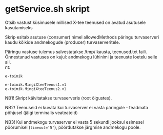 # getService.sh skript

Otsib vastust küsimusele millised  X-tee teenused on avatud asutusele kasutamiseks

Skrip esitab asutuse (consumer) nimel allowedMethods päringu turvaserveri kaudu kõikide andmekogude (producer) turvaserveritele.

Päringu vastuse tulemus salvestatakse /tmp/ kausta, teenused.txt faili.
Õnnestunud vastuses on kujul: andmekogu lühinimi ja teenuste loetelu selle all.  
nt: 

    e-toimik
    
    e-toimik.MingiXteeTeenus1.v1
    e-toimik.MingiXteeTeenus2.v1


NB1! Skript käivitatakse turvaserveris (root õigustes).

NB2! Teenuseid ei kuvata kui turvaserver ei vasta päringule - teadmata põhjusel (jälgi terminalis veateateid)

NB3! Kui andmekogu turvaserver ei vasta 5 sekundi jooksul esimesel pöörumisel (`timeout='5'`), pöördutakse järgmise andmekogu poole.

